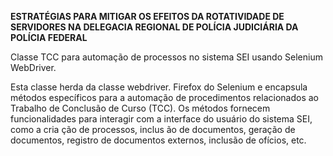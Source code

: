 **ESTRATÉGIAS PARA MITIGAR OS EFEITOS DA ROTATIVIDADE DE SERVIDORES NA DELEGACIA REGIONAL DE POLÍCIA JUDICIÁRIA DA POLÍCIA FEDERAL**


Classe TCC para automação de processos no sistema SEI usando Selenium WebDriver.

Esta classe herda da classe webdriver. Firefox do Selenium e encapsula métodos específicos para a automação de 
procedimentos relacionados ao Trabalho de Conclusão de Curso (TCC). Os métodos fornecem funcionalidades para interagir 
com a interface do usuário do sistema SEI, como a cria ção de processos, inclus ão de documentos, geração de documentos, 
registro de documentos externos, inclusão de ofícios, etc.
